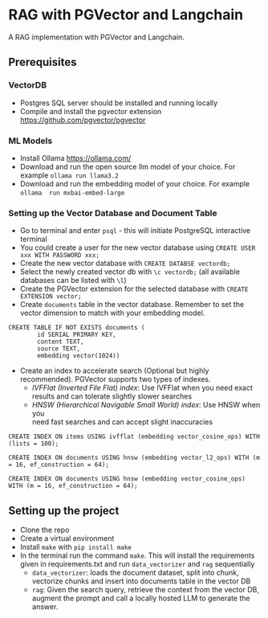 # RAG with PGVector and Langchain
A RAG implementation with PGVector and Langchain.

## Prerequisites 
### VectorDB
* Postgres SQL server should be installed and running locally
* Compile and install the pgvector extension https://github.com/pgvector/pgvector
### ML Models
* Install Ollama https://ollama.com/
* Download and run the open source llm model of your choice.  For example 
  `ollama run llama3.2`
* Download and run the embedding model of your choice.  For example `ollama 
run mxbai-embed-large`

### Setting up the Vector Database and Document Table
* Go to terminal and enter `psql` - this will initiate PostgreSQL 
  interactive terminal
* You could create a user for the new vector database using `CREATE USER 
xxx WITH PASSWORD xxx;`
* Create the new vector database with `CREATE DATABSE vectordb;`
* Select the newly created vector db with `\c vectordb;` (all available 
  databases can be listed with `\l`)
* Create the PGVector extension for the selected database with `CREATE 
EXTENSION vector;`
* Create `documents` table in the vector database. Remember to set the 
  vector dimension to match with your embedding model. 
```commandline
CREATE TABLE IF NOT EXISTS documents (
        id SERIAL PRIMARY KEY,
        content TEXT,
		source TEXT, 
        embedding vector(1024))
```
* Create an index to accelerate search (Optional but highly recommended). 
  PGVector supports two 
  types of indexes.
    * *IVFFlat (Inverted File Flat) index*: Use IVFFlat when you need exact 
      results and can tolerate slightly slower searches
    * *HNSW (Hierarchical Navigable Small World) index*: Use HNSW when you  
      need fast searches and can accept slight inaccuracies
```commandline
CREATE INDEX ON items USING ivfflat (embedding vector_cosine_ops) WITH (lists = 100);
```
```commandline
CREATE INDEX ON documents USING hnsw (embedding vector_l2_ops) WITH (m = 16, ef_construction = 64);
```
```commandline
CREATE INDEX ON documents USING hnsw (embedding vector_cosine_ops) WITH (m = 16, ef_construction = 64);
```
## Setting up the project
* Clone the repo
* Create a virtual environment
* Install `make` with `pip install make`
* In the terminal run the command `make`. This will install the 
  requirements given in requirements.txt and run `data_vectorizer` and 
  `rag` sequentially
  * `data_vectorizer`: loads the document dataset, split into chunk, 
    vectorize chunks and insert into documents table in the vector DB
  * `rag`: Given the search query, retrieve the context from the vector DB, 
augment the prompt and call a locally hosted LLM to generate the answer.



